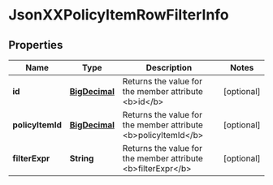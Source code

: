 
# JsonXXPolicyItemRowFilterInfo

## Properties
Name | Type | Description | Notes
------------ | ------------- | ------------- | -------------
**id** | [**BigDecimal**](BigDecimal.md) | Returns the value for the member attribute &lt;b&gt;id&lt;/b&gt; |  [optional]
**policyItemId** | [**BigDecimal**](BigDecimal.md) | Returns the value for the member attribute &lt;b&gt;policyItemId&lt;/b&gt; |  [optional]
**filterExpr** | **String** | Returns the value for the member attribute &lt;b&gt;filterExpr&lt;/b&gt; |  [optional]



